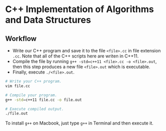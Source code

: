 # C++ Implementation of Algorithms and Data Structures

## Workflow

- Write our C++ program and save it to the file `<file>.cc` in file extension `.cc`. Note that all of the C++ scripts here are writen in C++11.
- Compile the file by running `g++ -std=c++11 <file>.cc -o <file>.out`, then this step produces a new file `<file>.out` which is executable.  
- Finally, execute `./<file>.out`.

```bash
# Write your C++ program.
vim file.cc

# Compile your program.
g++ -std=c++11 file.cc -o file.out

# Execute compiled output.
./file.out
```

To install `g++` on Macbook, just type `g++` in Terminal and then execute it.
